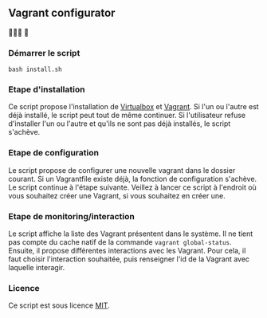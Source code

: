 ## Vagrant configurator
:man_with_turban::speech_balloon:  :camel:

### Démarrer le script
`bash install.sh`


### Etape d'installation
Ce script propose l'installation de [Virtualbox](https://www.virtualbox.org/wiki/Documentation) et [Vagrant](https://www.vagrantup.com/intro/index.html).
Si l'un ou l'autre est déjà installé, le script peut tout de même continuer.
Si l'utilisateur refuse d'installer l'un ou l'autre et qu'ils ne sont pas déjà installés, le script s'achève.


### Etape de configuration
Le script propose de configurer une nouvelle vagrant dans le dossier courant.
Si un Vagrantfile existe déjà, la fonction de configuration s'achève. Le script continue à l'étape suivante.
Veillez à lancer ce script à l'endroit où vous souhaitez créer une Vagrant, si vous souhaitez en créer une.


### Etape de monitoring/interaction
Le script affiche la liste des Vagrant présentent dans le système.
Il ne tient pas compte du cache natif de la commande `vagrant global-status`.
Ensuite, il propose différentes interactions avec les Vagrant.
Pour cela, il faut choisir l'interaction souhaitée, puis renseigner l'id de la Vagrant avec laquelle interagir.


### Licence
Ce script est sous licence [MIT](https://choosealicense.com/licenses/mit/).
